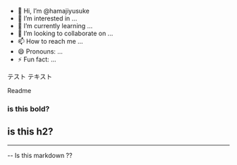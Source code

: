 - 👋 Hi, I’m @hamajiyusuke
- 👀 I’m interested in ...
- 🌱 I’m currently learning ...
- 💞️ I’m looking to collaborate on ...
- 📫 How to reach me ...
- 😄 Pronouns: ...
- ⚡ Fun fact: ...

<!---
hamajiyusuke/hamajiyusuke is a ✨ special ✨ repository because its `README.md` (this file) appears on your GitHub profile.
You can click the Preview link to take a look at your changes.
--->
テスト
テキスト

Readme


### is this bold?

## is this h2?

--- 
--
Is this markdown ??
